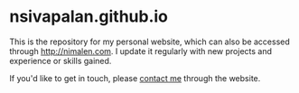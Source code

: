 # nsivapalan.github.io

This is the repository for my personal website, which can also be accessed through http://nimalen.com. I update it regularly with new projects and experience or skills gained.

If you'd like to get in touch, please [contact me](http://nimalen.com/contact.html) through the website.
